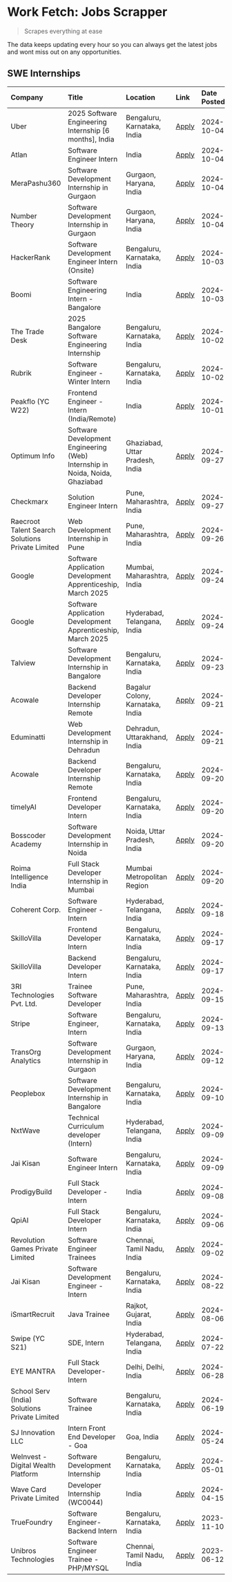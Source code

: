 # Work Fetch: Jobs Scrapper
> Scrapes everything at ease

The data keeps updating every hour so you can always get the latest jobs and wont miss out on any opportunities.

## SWE Internships
<!--START_SECTION:workfetch-->
| Company                                          | Title                                                                        | Location                         | Link                                                                                                                                                                                                                                             | Date Posted   |
|:-------------------------------------------------|:-----------------------------------------------------------------------------|:---------------------------------|:-------------------------------------------------------------------------------------------------------------------------------------------------------------------------------------------------------------------------------------------------|:--------------|
| Uber                                             | 2025 Software Engineering Internship [6 months], India                       | Bengaluru, Karnataka, India      | [Apply](https://in.linkedin.com/jobs/view/2025-software-engineering-internship-6-months-india-at-uber-4043151908?position=8&pageNum=0&refId=3KN6qbzOaslnpGLaiGO3CQ%3D%3D&trackingId=qe%2FBBZsufrEYGe1IUDWlLg%3D%3D)                              | 2024-10-04    |
| Atlan                                            | Software Engineer Intern                                                     | India                            | [Apply](https://in.linkedin.com/jobs/view/software-engineer-intern-at-atlan-4040478822?position=24&pageNum=0&refId=3KN6qbzOaslnpGLaiGO3CQ%3D%3D&trackingId=TdsSmC1k6NeZKBKQmJJ8%2FQ%3D%3D)                                                       | 2024-10-04    |
| MeraPashu360                                     | Software Development Internship in Gurgaon                                   | Gurgaon, Haryana, India          | [Apply](https://in.linkedin.com/jobs/view/software-development-internship-in-gurgaon-at-merapashu360-4042419113?position=35&pageNum=0&refId=3KN6qbzOaslnpGLaiGO3CQ%3D%3D&trackingId=3i77esvXiA4AgibTdaJiMw%3D%3D)                                | 2024-10-04    |
| Number Theory                                    | Software Development Internship in Gurgaon                                   | Gurgaon, Haryana, India          | [Apply](https://in.linkedin.com/jobs/view/software-development-internship-in-gurgaon-at-number-theory-4042414715?position=40&pageNum=0&refId=3KN6qbzOaslnpGLaiGO3CQ%3D%3D&trackingId=2XBJMkwS20HZXMF0DddgBA%3D%3D)                               | 2024-10-04    |
| HackerRank                                       | Software Development Engineer Intern (Onsite)                                | Bengaluru, Karnataka, India      | [Apply](https://in.linkedin.com/jobs/view/software-development-engineer-intern-onsite-at-hackerrank-4040131804?position=21&pageNum=0&refId=3KN6qbzOaslnpGLaiGO3CQ%3D%3D&trackingId=lKQLJgC9FJMXtMCfC8%2Bmxg%3D%3D)                               | 2024-10-03    |
| Boomi                                            | Software Engineering Intern - Bangalore                                      | India                            | [Apply](https://in.linkedin.com/jobs/view/software-engineering-intern-bangalore-at-boomi-4039356832?position=41&pageNum=0&refId=3KN6qbzOaslnpGLaiGO3CQ%3D%3D&trackingId=E74tsyrAMyzXvbULBGBflw%3D%3D)                                            | 2024-10-03    |
| The Trade Desk                                   | 2025 Bangalore Software Engineering Internship                               | Bengaluru, Karnataka, India      | [Apply](https://in.linkedin.com/jobs/view/2025-bangalore-software-engineering-internship-at-the-trade-desk-3987456531?position=13&pageNum=0&refId=3KN6qbzOaslnpGLaiGO3CQ%3D%3D&trackingId=13Xr8Wa%2FHr6SReIRjHFnow%3D%3D)                        | 2024-10-02    |
| Rubrik                                           | Software Engineer - Winter Intern                                            | Bengaluru, Karnataka, India      | [Apply](https://in.linkedin.com/jobs/view/software-engineer-winter-intern-at-rubrik-4006567784?position=18&pageNum=0&refId=3KN6qbzOaslnpGLaiGO3CQ%3D%3D&trackingId=fgoDcIieVgZmjhTjwZJliQ%3D%3D)                                                 | 2024-10-02    |
| Peakflo (YC W22)                                 | Frontend Engineer - Intern (India/Remote)                                    | India                            | [Apply](https://in.linkedin.com/jobs/view/frontend-engineer-intern-india-remote-at-peakflo-yc-w22-4037729755?position=16&pageNum=0&refId=3KN6qbzOaslnpGLaiGO3CQ%3D%3D&trackingId=49HG2twgCiRqwx2litVrHg%3D%3D)                                   | 2024-10-01    |
| Optimum Info                                     | Software Development Engineering (Web) Internship in Noida, Noida, Ghaziabad | Ghaziabad, Uttar Pradesh, India  | [Apply](https://in.linkedin.com/jobs/view/software-development-engineering-web-internship-in-noida-noida-ghaziabad-at-optimum-info-4037041629?position=6&pageNum=0&refId=3KN6qbzOaslnpGLaiGO3CQ%3D%3D&trackingId=%2FIrkufiriZAvGJRtzgOkxA%3D%3D) | 2024-09-27    |
| Checkmarx                                        | Solution Engineer Intern                                                     | Pune, Maharashtra, India         | [Apply](https://in.linkedin.com/jobs/view/solution-engineer-intern-at-checkmarx-4036405936?position=56&pageNum=0&refId=3KN6qbzOaslnpGLaiGO3CQ%3D%3D&trackingId=izRNcHmEe4VNcwrC%2FNrgzQ%3D%3D)                                                   | 2024-09-27    |
| Raecroot Talent Search Solutions Private Limited | Web Development Internship in Pune                                           | Pune, Maharashtra, India         | [Apply](https://in.linkedin.com/jobs/view/web-development-internship-in-pune-at-raecroot-talent-search-solutions-private-limited-4034584677?position=50&pageNum=0&refId=3KN6qbzOaslnpGLaiGO3CQ%3D%3D&trackingId=IslZumJk2aF%2BPELYBDJ7ow%3D%3D)  | 2024-09-26    |
| Google                                           | Software Application Development Apprenticeship, March 2025                  | Mumbai, Maharashtra, India       | [Apply](https://in.linkedin.com/jobs/view/software-application-development-apprenticeship-march-2025-at-google-4032958573?position=2&pageNum=0&refId=3KN6qbzOaslnpGLaiGO3CQ%3D%3D&trackingId=Rv4rNOYHr0AAvpyFjT9VPg%3D%3D)                       | 2024-09-24    |
| Google                                           | Software Application Development Apprenticeship, March 2025                  | Hyderabad, Telangana, India      | [Apply](https://in.linkedin.com/jobs/view/software-application-development-apprenticeship-march-2025-at-google-4032957528?position=3&pageNum=0&refId=3KN6qbzOaslnpGLaiGO3CQ%3D%3D&trackingId=XMbVCIFpo9SNzEHFO69dSg%3D%3D)                       | 2024-09-24    |
| Talview                                          | Software Development Internship in Bangalore                                 | Bengaluru, Karnataka, India      | [Apply](https://in.linkedin.com/jobs/view/software-development-internship-in-bangalore-at-talview-4033703077?position=10&pageNum=0&refId=3KN6qbzOaslnpGLaiGO3CQ%3D%3D&trackingId=hyhkBbtEQcnBofCLzaYZCQ%3D%3D)                                   | 2024-09-23    |
| Acowale                                          | Backend Developer Internship Remote                                          | Bagalur Colony, Karnataka, India | [Apply](https://in.linkedin.com/jobs/view/backend-developer-internship-remote-at-acowale-4030088707?position=17&pageNum=0&refId=3KN6qbzOaslnpGLaiGO3CQ%3D%3D&trackingId=V1d6kV7ihY%2B21qoj76H7nw%3D%3D)                                          | 2024-09-21    |
| Eduminatti                                       | Web Development Internship in Dehradun                                       | Dehradun, Uttarakhand, India     | [Apply](https://in.linkedin.com/jobs/view/web-development-internship-in-dehradun-at-eduminatti-4032105381?position=26&pageNum=0&refId=3KN6qbzOaslnpGLaiGO3CQ%3D%3D&trackingId=v3uxR6sexdedpWxdM7yIZw%3D%3D)                                      | 2024-09-21    |
| Acowale                                          | Backend Developer Internship Remote                                          | Bengaluru, Karnataka, India      | [Apply](https://in.linkedin.com/jobs/view/backend-developer-internship-remote-at-acowale-4030975489?position=9&pageNum=0&refId=3KN6qbzOaslnpGLaiGO3CQ%3D%3D&trackingId=gMqQb6EP%2Bvb19JD8Hia%2FeQ%3D%3D)                                         | 2024-09-20    |
| timelyAI                                         | Frontend Developer Intern                                                    | Bengaluru, Karnataka, India      | [Apply](https://in.linkedin.com/jobs/view/frontend-developer-intern-at-timelyai-4030925040?position=14&pageNum=0&refId=3KN6qbzOaslnpGLaiGO3CQ%3D%3D&trackingId=CR6QL7zJhQPKIJ8w628%2ByA%3D%3D)                                                   | 2024-09-20    |
| Bosscoder Academy                                | Software Development Internship in Noida                                     | Noida, Uttar Pradesh, India      | [Apply](https://in.linkedin.com/jobs/view/software-development-internship-in-noida-at-bosscoder-academy-4031161323?position=15&pageNum=0&refId=3KN6qbzOaslnpGLaiGO3CQ%3D%3D&trackingId=NQs0ZlB5NMg9loSChQ4iVA%3D%3D)                             | 2024-09-20    |
| Roima Intelligence India                         | Full Stack Developer Internship in Mumbai                                    | Mumbai Metropolitan Region       | [Apply](https://in.linkedin.com/jobs/view/full-stack-developer-internship-in-mumbai-at-roima-intelligence-india-4031159544?position=53&pageNum=0&refId=3KN6qbzOaslnpGLaiGO3CQ%3D%3D&trackingId=YSSvEG05%2FKnfUVWUZPX%2BIw%3D%3D)                 | 2024-09-20    |
| Coherent Corp.                                   | Software Engineer - Intern                                                   | Hyderabad, Telangana, India      | [Apply](https://in.linkedin.com/jobs/view/software-engineer-intern-at-coherent-corp-4029132427?position=20&pageNum=0&refId=3KN6qbzOaslnpGLaiGO3CQ%3D%3D&trackingId=hPYLE%2FCUNFkrIXLEVNVKeg%3D%3D)                                               | 2024-09-18    |
| SkilloVilla                                      | Frontend Developer Intern                                                    | Bengaluru, Karnataka, India      | [Apply](https://in.linkedin.com/jobs/view/frontend-developer-intern-at-skillovilla-4025873510?position=7&pageNum=0&refId=3KN6qbzOaslnpGLaiGO3CQ%3D%3D&trackingId=QuXp679Z6cZSw9vtsVxQ9w%3D%3D)                                                   | 2024-09-17    |
| SkilloVilla                                      | Backend Developer Intern                                                     | Bengaluru, Karnataka, India      | [Apply](https://in.linkedin.com/jobs/view/backend-developer-intern-at-skillovilla-4025860894?position=11&pageNum=0&refId=3KN6qbzOaslnpGLaiGO3CQ%3D%3D&trackingId=xKBRoAlqiKFGojv0ADqx8A%3D%3D)                                                   | 2024-09-17    |
| 3RI Technologies Pvt. Ltd.                       | Trainee  Software Developer                                                  | Pune, Maharashtra, India         | [Apply](https://in.linkedin.com/jobs/view/trainee-software-developer-at-3ri-technologies-pvt-ltd-4026688364?position=28&pageNum=0&refId=3KN6qbzOaslnpGLaiGO3CQ%3D%3D&trackingId=JDbNhaZ%2BZuNIhpdVHgTGDA%3D%3D)                                  | 2024-09-15    |
| Stripe                                           | Software Engineer, Intern                                                    | Bengaluru, Karnataka, India      | [Apply](https://in.linkedin.com/jobs/view/software-engineer-intern-at-stripe-4008214242?position=4&pageNum=0&refId=3KN6qbzOaslnpGLaiGO3CQ%3D%3D&trackingId=WGivnk3rSDILclukL68oWw%3D%3D)                                                         | 2024-09-13    |
| TransOrg Analytics                               | Software Development Internship in Gurgaon                                   | Gurgaon, Haryana, India          | [Apply](https://in.linkedin.com/jobs/view/software-development-internship-in-gurgaon-at-transorg-analytics-4024791052?position=59&pageNum=0&refId=3KN6qbzOaslnpGLaiGO3CQ%3D%3D&trackingId=VcmFxLzS4NgFdeVCfpSvQQ%3D%3D)                          | 2024-09-12    |
| Peoplebox                                        | Software Development Internship in Bangalore                                 | Bengaluru, Karnataka, India      | [Apply](https://in.linkedin.com/jobs/view/software-development-internship-in-bangalore-at-peoplebox-4022411601?position=12&pageNum=0&refId=3KN6qbzOaslnpGLaiGO3CQ%3D%3D&trackingId=OJuidCk87eB2E7gqgFpl%2Fg%3D%3D)                               | 2024-09-10    |
| NxtWave                                          | Technical Curriculum developer (Intern)                                      | Hyderabad, Telangana, India      | [Apply](https://in.linkedin.com/jobs/view/technical-curriculum-developer-intern-at-nxtwave-4020462207?position=36&pageNum=0&refId=3KN6qbzOaslnpGLaiGO3CQ%3D%3D&trackingId=VOJ6MWep3Z3B%2FKc6viOpsQ%3D%3D)                                        | 2024-09-09    |
| Jai Kisan                                        | Software Engineer Intern                                                     | Bengaluru, Karnataka, India      | [Apply](https://in.linkedin.com/jobs/view/software-engineer-intern-at-jai-kisan-4024075360?position=38&pageNum=0&refId=3KN6qbzOaslnpGLaiGO3CQ%3D%3D&trackingId=qTcUZ%2BMCfjlwl8c5OO5b8Q%3D%3D)                                                   | 2024-09-09    |
| ProdigyBuild                                     | Full Stack Developer - Intern                                                | India                            | [Apply](https://in.linkedin.com/jobs/view/full-stack-developer-intern-at-prodigybuild-4019591942?position=49&pageNum=0&refId=3KN6qbzOaslnpGLaiGO3CQ%3D%3D&trackingId=fNXjk7DmircPYXJNonu13g%3D%3D)                                               | 2024-09-08    |
| QpiAI                                            | Full Stack Developer Intern                                                  | Bengaluru, Karnataka, India      | [Apply](https://in.linkedin.com/jobs/view/full-stack-developer-intern-at-qpiai-4017395346?position=31&pageNum=0&refId=3KN6qbzOaslnpGLaiGO3CQ%3D%3D&trackingId=LE%2BWXWPxdaKkRfGW3jj%2B1w%3D%3D)                                                  | 2024-09-06    |
| Revolution Games Private Limited                 | Software Engineer Trainees                                                   | Chennai, Tamil Nadu, India       | [Apply](https://in.linkedin.com/jobs/view/software-engineer-trainees-at-revolution-games-private-limited-4015912927?position=30&pageNum=0&refId=3KN6qbzOaslnpGLaiGO3CQ%3D%3D&trackingId=0bMQoPx87bwnbgTBlh9mXw%3D%3D)                            | 2024-09-02    |
| Jai Kisan                                        | Software Development Engineer - Intern                                       | Bengaluru, Karnataka, India      | [Apply](https://in.linkedin.com/jobs/view/software-development-engineer-intern-at-jai-kisan-4027288169?position=27&pageNum=0&refId=3KN6qbzOaslnpGLaiGO3CQ%3D%3D&trackingId=4Q%2BoYlRBTknmGjMhCKCDug%3D%3D)                                       | 2024-08-22    |
| iSmartRecruit                                    | Java Trainee                                                                 | Rajkot, Gujarat, India           | [Apply](https://in.linkedin.com/jobs/view/java-trainee-at-ismartrecruit-3992301825?position=32&pageNum=0&refId=3KN6qbzOaslnpGLaiGO3CQ%3D%3D&trackingId=6GjY3CGRdPLSodVzWHr6RA%3D%3D)                                                             | 2024-08-06    |
| Swipe (YC S21)                                   | SDE, Intern                                                                  | Hyderabad, Telangana, India      | [Apply](https://in.linkedin.com/jobs/view/sde-intern-at-swipe-yc-s21-3980368092?position=42&pageNum=0&refId=3KN6qbzOaslnpGLaiGO3CQ%3D%3D&trackingId=FGLrd76wKI%2Bdb0fOJD3lGA%3D%3D)                                                              | 2024-07-22    |
| EYE MANTRA                                       | Full Stack Developer- Intern                                                 | Delhi, Delhi, India              | [Apply](https://in.linkedin.com/jobs/view/full-stack-developer-intern-at-eye-mantra-3960988037?position=51&pageNum=0&refId=3KN6qbzOaslnpGLaiGO3CQ%3D%3D&trackingId=T69AkxIItkx8%2FkbI3MFDPQ%3D%3D)                                               | 2024-06-28    |
| School Serv (India) Solutions Private Limited    | Software Trainee                                                             | Bengaluru, Karnataka, India      | [Apply](https://in.linkedin.com/jobs/view/software-trainee-at-school-serv-india-solutions-private-limited-3953917603?position=47&pageNum=0&refId=3KN6qbzOaslnpGLaiGO3CQ%3D%3D&trackingId=9UbY2BdnJDl7vH1i2bIjUw%3D%3D)                           | 2024-06-19    |
| SJ Innovation LLC                                | Intern Front End Developer - Goa                                             | Goa, India                       | [Apply](https://in.linkedin.com/jobs/view/intern-front-end-developer-goa-at-sj-innovation-llc-3931678611?position=22&pageNum=0&refId=3KN6qbzOaslnpGLaiGO3CQ%3D%3D&trackingId=Hf9cCj4ZiNGBevt4UDXwNw%3D%3D)                                       | 2024-05-24    |
| WeInvest - Digital Wealth Platform               | Software Development Internship                                              | Bengaluru, Karnataka, India      | [Apply](https://in.linkedin.com/jobs/view/software-development-internship-at-weinvest-digital-wealth-platform-3912867225?position=5&pageNum=0&refId=3KN6qbzOaslnpGLaiGO3CQ%3D%3D&trackingId=pcGLeDFT%2FVoQPzR04ewzMA%3D%3D)                      | 2024-05-01    |
| Wave Card Private Limited                        | Developer Internship (WC0044)                                                | India                            | [Apply](https://in.linkedin.com/jobs/view/developer-internship-wc0044-at-wave-card-private-limited-3900079966?position=48&pageNum=0&refId=3KN6qbzOaslnpGLaiGO3CQ%3D%3D&trackingId=66HgWtYt%2FHi1Lt07wRqCKw%3D%3D)                                | 2024-04-15    |
| TrueFoundry                                      | Software Engineer-Backend Intern                                             | Bengaluru, Karnataka, India      | [Apply](https://in.linkedin.com/jobs/view/software-engineer-backend-intern-at-truefoundry-3779508170?position=46&pageNum=0&refId=3KN6qbzOaslnpGLaiGO3CQ%3D%3D&trackingId=gVNsic5fIeJFsWhCtI%2FloQ%3D%3D)                                         | 2023-11-10    |
| Unibros Technologies                             | Software Engineer Trainee - PHP/MYSQL                                        | Chennai, Tamil Nadu, India       | [Apply](https://in.linkedin.com/jobs/view/software-engineer-trainee-php-mysql-at-unibros-technologies-3656599241?position=39&pageNum=0&refId=3KN6qbzOaslnpGLaiGO3CQ%3D%3D&trackingId=AfJGYg1K44r1klRamM89XQ%3D%3D)                               | 2023-06-12    |
<!--END_SECTION:workfetch-->
